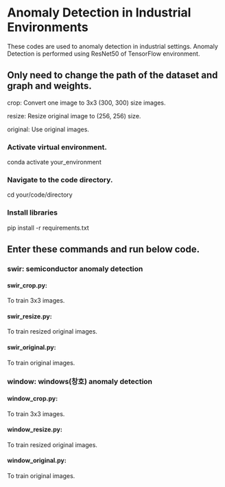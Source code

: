 # Anomaly Detection in Industrial Environments
These codes are used to anomaly detection in industrial settings.
Anomaly Detection is performed using ResNet50 of TensorFlow environment.

## Only need to change the path of the dataset and graph and weights.

crop: Convert one image to 3x3 (300, 300) size images.

resize: Resize original image to (256, 256) size.

original: Use original images.

### Activate virtual environment.
conda activate your_environment

### Navigate to the code directory.
cd your/code/directory

### Install libraries
pip install -r requirements.txt

## Enter these commands and run below code.

### swir: semiconductor anomaly detection
#### swir_crop.py: 
To train 3x3 images.
#### swir_resize.py:
To train resized original images.
#### swir_original.py:
To train original images.

### window: windows(창호) anomaly detection
#### window_crop.py: 
To train 3x3 images.
#### window_resize.py:
To train resized original images.
#### window_original.py:
To train original images.
